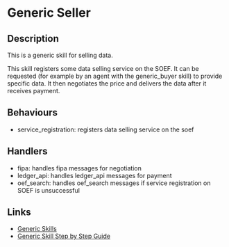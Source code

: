# Generic Seller

## Description

This is a generic skill for selling data.

This skill registers some data selling service on the SOEF. It can be requested (for example by an agent with the generic_buyer skill) to provide specific data. It then negotiates the price and delivers the data after it receives payment.

## Behaviours

* service_registration: registers data selling service on the soef 

## Handlers

* fipa: handles fipa messages for negotiation
* ledger_api: handles ledger_api messages for payment
* oef_search: handles oef_search messages if service registration on SOEF is unsuccessful

## Links

* <a href="https://docs.fetch.ai/aea/generic-skills/" target="_blank">Generic Skills</a>
* <a href="https://docs.fetch.ai/aea/generic-skills-step-by-step/" target="_blank">Generic Skill Step by Step Guide</a>
